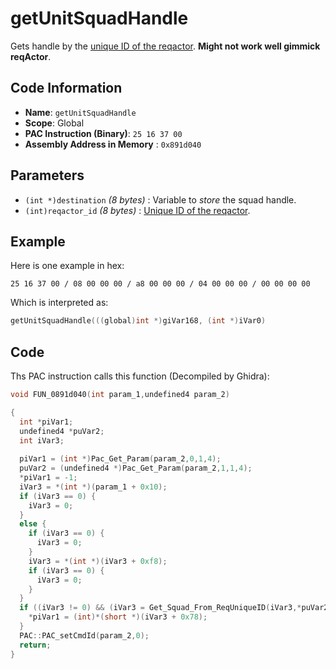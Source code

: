 # getUnitSquadHandle

Gets handle by the [unique ID of the reqactor](./setreqactoruniqueid.md). **Might not work well gimmick reqActor**.

## Code Information

- **Name**: `getUnitSquadHandle`
- **Scope**: Global
- **PAC Instruction (Binary)**: `25 16 37 00`
- **Assembly Address in Memory** : `0x891d040`

## Parameters

- `(int *)destination` *(8 bytes)* : Variable to *store* the squad handle.
- `(int)reqactor_id` *(8 bytes)* : [Unique ID of the reqactor](./setreqactoruniqueid.md).

## Example

Here is one example in hex:

```25 16 37 00 / 08 00 00 00 / a8 00 00 00 / 04 00 00 00 / 00 00 00 00```

Which is interpreted as:

```c
getUnitSquadHandle(((global)int *)giVar168, (int *)iVar0)
```

## Code

Ths PAC instruction calls this function (Decompiled by Ghidra):

```c
void FUN_0891d040(int param_1,undefined4 param_2)

{
  int *piVar1;
  undefined4 *puVar2;
  int iVar3;
  
  piVar1 = (int *)Pac_Get_Param(param_2,0,1,4);
  puVar2 = (undefined4 *)Pac_Get_Param(param_2,1,1,4);
  *piVar1 = -1;
  iVar3 = *(int *)(param_1 + 0x10);
  if (iVar3 == 0) {
    iVar3 = 0;
  }
  else {
    if (iVar3 == 0) {
      iVar3 = 0;
    }
    iVar3 = *(int *)(iVar3 + 0xf8);
    if (iVar3 == 0) {
      iVar3 = 0;
    }
  }
  if ((iVar3 != 0) && (iVar3 = Get_Squad_From_ReqUniqueID(iVar3,*puVar2), iVar3 != 0)) {
    *piVar1 = (int)*(short *)(iVar3 + 0x78);
  }
  PAC::PAC_setCmdId(param_2,0);
  return;
}
```

